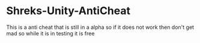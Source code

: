 # Shreks-Unity-AntiCheat
This is a anti cheat that is still in a alpha so if it does not work then don't get mad so while it is in testing it is free
